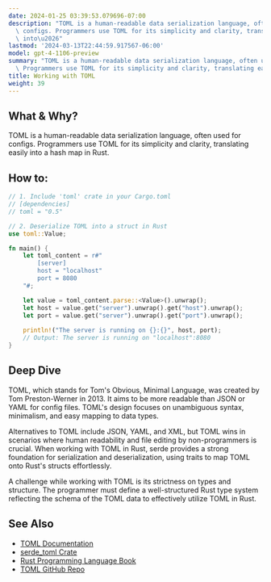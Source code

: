 ```yaml
---
date: 2024-01-25 03:39:53.079696-07:00
description: "TOML is a human-readable data serialization language, often used for\
  \ configs. Programmers use TOML for its simplicity and clarity, translating easily\
  \ into\u2026"
lastmod: '2024-03-13T22:44:59.917567-06:00'
model: gpt-4-1106-preview
summary: "TOML is a human-readable data serialization language, often used for configs.\
  \ Programmers use TOML for its simplicity and clarity, translating easily into\u2026"
title: Working with TOML
weight: 39
---
```


## What & Why?
TOML is a human-readable data serialization language, often used for configs. Programmers use TOML for its simplicity and clarity, translating easily into a hash map in Rust.

## How to:
```Rust
// 1. Include 'toml' crate in your Cargo.toml
// [dependencies]
// toml = "0.5"

// 2. Deserialize TOML into a struct in Rust
use toml::Value;

fn main() {
    let toml_content = r#"
        [server]
        host = "localhost"
        port = 8080
    "#;

    let value = toml_content.parse::<Value>().unwrap();
    let host = value.get("server").unwrap().get("host").unwrap();
    let port = value.get("server").unwrap().get("port").unwrap();
    
    println!("The server is running on {}:{}", host, port);
    // Output: The server is running on "localhost":8080
}
```

## Deep Dive
TOML, which stands for Tom's Obvious, Minimal Language, was created by Tom Preston-Werner in 2013. It aims to be more readable than JSON or YAML for config files. TOML's design focuses on unambiguous syntax, minimalism, and easy mapping to data types.

Alternatives to TOML include JSON, YAML, and XML, but TOML wins in scenarios where human readability and file editing by non-programmers is crucial. When working with TOML in Rust, serde provides a strong foundation for serialization and deserialization, using traits to map TOML onto Rust's structs effortlessly.

A challenge while working with TOML is its strictness on types and structure. The programmer must define a well-structured Rust type system reflecting the schema of the TOML data to effectively utilize TOML in Rust.

## See Also
- [TOML Documentation](https://toml.io/en/)
- [serde_toml Crate](https://docs.rs/serde_toml/)
- [Rust Programming Language Book](https://doc.rust-lang.org/stable/book/)
- [TOML GitHub Repo](https://github.com/toml-lang/toml)
